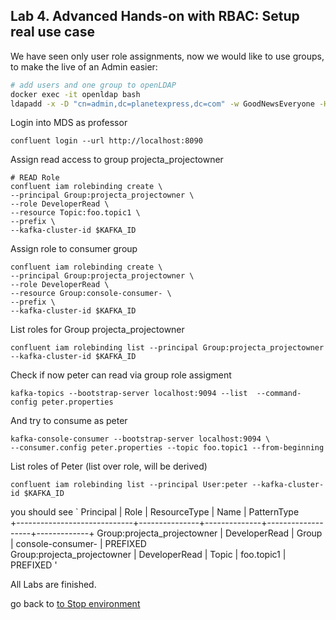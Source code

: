 ## Lab 4. Advanced Hands-on with RBAC: Setup real use case

We have seen only user role assignments, now we would like to use groups, to make the live of an Admin easier:
```bash
# add users and one group to openLDAP
docker exec -it openldap bash
ldapadd -x -D "cn=admin,dc=planetexpress,dc=com" -w GoodNewsEveryone -H ldap:// -f /etc/add-user/add-user.ldif
```
Login into MDS as professor
```
confluent login --url http://localhost:8090
```
Assign read access to group projecta_projectowner
```
# READ Role
confluent iam rolebinding create \
--principal Group:projecta_projectowner \
--role DeveloperRead \
--resource Topic:foo.topic1 \
--prefix \
--kafka-cluster-id $KAFKA_ID
```

Assign role to consumer group
```
confluent iam rolebinding create \
--principal Group:projecta_projectowner \
--role DeveloperRead \
--resource Group:console-consumer- \
--prefix \
--kafka-cluster-id $KAFKA_ID
```

List roles for Group projecta_projectowner
```
confluent iam rolebinding list --principal Group:projecta_projectowner --kafka-cluster-id $KAFKA_ID
```

Check if now peter can read via group role assigment
```
kafka-topics --bootstrap-server localhost:9094 --list  --command-config peter.properties
```

And try to consume as peter
```
kafka-console-consumer --bootstrap-server localhost:9094 \
--consumer.config peter.properties --topic foo.topic1 --from-beginning
```

List roles of Peter (list over role, will be derived)
```
confluent iam rolebinding list --principal User:peter --kafka-cluster-id $KAFKA_ID
```

you should see
`     Principal               |     Role      | ResourceType |       Name        | PatternType  
+-----------------------------+---------------+--------------+-------------------+-------------+
  Group:projecta_projectowner | DeveloperRead | Group        | console-consumer- | PREFIXED     
  Group:projecta_projectowner | DeveloperRead | Topic        | foo.topic1        | PREFIXED     '

All Labs are finished.

go back to [to Stop environment](../Readme.md)